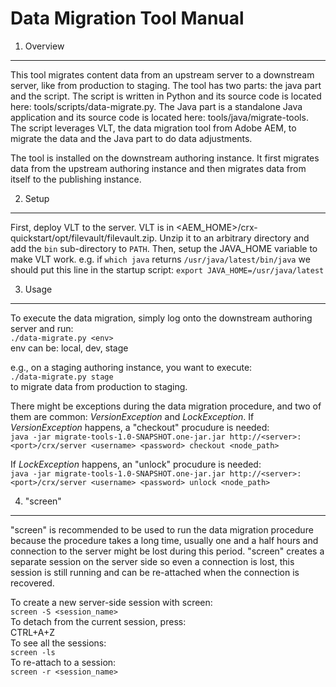 Data Migration Tool Manual
==========================

1. Overview
-----------
This tool migrates content data from an upstream server to a downstream server, like from production to staging. The tool has two parts: the java part and the script. The script is written in Python and its source code is located here: tools/scripts/data-migrate.py. The Java part is a standalone Java application and its source code is located here: tools/java/migrate-tools. The script leverages VLT, the data migration tool from Adobe AEM, to migrate the data and the Java part to do data adjustments. 

The tool is installed on the downstream authoring instance. It first migrates data from the upstream authoring instance and then migrates data from itself to the publishing instance.

2. Setup
--------
First, deploy VLT to the server. VLT is in <AEM_HOME>/crx-quickstart/opt/filevault/filevault.zip. Unzip it to an arbitrary directory and add the `bin` sub-directory to `PATH`.
Then, setup the JAVA_HOME variable to make VLT work. e.g. if
`which java`
returns
`/usr/java/latest/bin/java`
we should put this line in the startup script:
`export JAVA_HOME=/usr/java/latest`

3. Usage
--------
To execute the data migration, simply log onto the downstream authoring server and run:  
`./data-migrate.py <env>`  
env can be: local, dev, stage

e.g., on a staging authoring instance, you want to execute:  
`./data-migrate.py stage`  
to migrate data from production to staging.

There might be exceptions during the data migration procedure, and two of them are common: *VersionException* and *LockException*.
If *VersionException* happens, a "checkout" procudure is needed:  
`java -jar migrate-tools-1.0-SNAPSHOT.one-jar.jar http://<server>:<port>/crx/server <username> <password> checkout <node_path>`

If *LockException* happens, an "unlock" procudure is needed:  
`java -jar migrate-tools-1.0-SNAPSHOT.one-jar.jar http://<server>:<port>/crx/server <username> <password> unlock <node_path>`

4. "screen"
-----------
"screen" is recommended to be used to run the data migration procedure because the procedure takes a long time, usually one and a half hours and connection to the server might be lost during this period. "screen" creates a separate session on the server side so even a connection is lost, this session is still running and can be re-attached when the connection is recovered.

To create a new server-side session with screen:  
`screen -S <session_name>`  
To detach from the current session, press:  
CTRL+A+Z  
To see all the sessions:  
`screen -ls`  
To re-attach to a session:  
`screen -r <session_name>`

